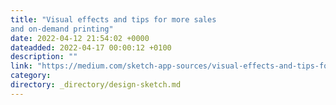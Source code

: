 ```yaml
---
title: "Visual effects and tips for more sales
and on-demand printing"
date: 2022-04-12 21:54:02 +0000
dateadded: 2022-04-17 00:00:12 +0100
description: ""
link: "https://medium.com/sketch-app-sources/visual-effects-and-tips-for-driving-sales-and-on-demand-printing-1853ebfbfa45?source=rss----d23119b14977---4"
category:
directory: _directory/design-sketch.md
---
```

